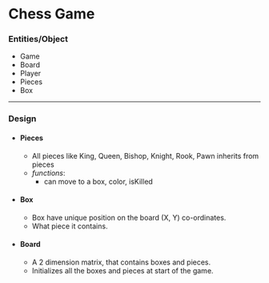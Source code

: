 # Chess Game

### Entities/Object
* Game
* Board
* Player
* Pieces
* Box
***

### Design
* #### Pieces
  * All pieces like King, Queen, Bishop, Knight, Rook, Pawn inherits from pieces
  * _functions_: 
    * can move to a box, color, isKilled
* #### Box
  * Box have unique position on the board (X, Y) co-ordinates.
  * What piece it contains.
* #### Board
  * A 2 dimension matrix, that contains boxes and pieces.
  * Initializes all the boxes and pieces at start of the game.